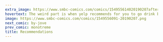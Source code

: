 ```yaml
---
extra_image: https://www.smbc-comics.com/comics/154955614020190207after.png
hovertext: The weird part is when yelp recommends for you to go drink borax and you do it because they've never been wrong in the past.
image: https://www.smbc-comics.com/comics/1549556091-20190207.png
next_comic: by-jove
prev_comic: monotreme
title: Recommendations
---
```



